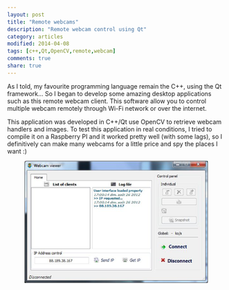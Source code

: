 ```yaml
---
layout: post
title: "Remote webcams"
description: "Remote webcam control using Qt"
category: articles
modified: 2014-04-08
tags: [c++,Qt,OpenCV,remote,webcam]
comments: true
share: true
---
```


As I told, my favourite programming language remain the C++, using the Qt framework... So I began to develop some amazing desktop applications such as this remote webcam client. This software allow you to control multiple webcam remotely through Wi-Fi network or over the internet.

This application was developed in C++/Qt use OpenCV to retrieve webcam handlers and images. To test this application in real conditions, I tried to compile it on a Raspberry PI and it worked pretty well (with some lags), so I definitively can make many webcams for a little price and spy the places I want :)

<div class="zoom-gallery">
    <figure>
        <a href="/images/webcam/qt-webcam.jpg"><img src="/images/webcam/qt-webcam.jpg" /></a>
    </figure>
</div>